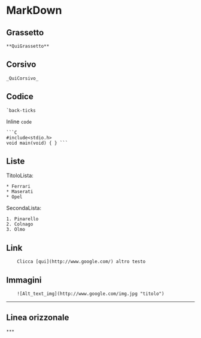 # MarkDown

## Grassetto
```
**QuiGrassetto**
```

## Corsivo
```
_QuiCorsivo_
```

## Codice
    `back-ticks
    
Inline `code`

``` 
```C
#include<stdio.h>
void main(void) { } ``` 

```
## Liste

TitoloLista:
```
* Ferrari
* Maserati
* Opel
```
SecondaLista:
```
1. Pinarello
2. Colnago
3. Olmo
```


## Link 

```
    Clicca [qui](http://www.google.com/) altro testo
```

## Immagini

```
    ![Alt_text_img](http://www.google.com/img.jpg "titolo")
```
***

## Linea orizzonale

```
***
```

